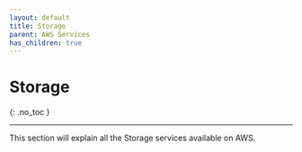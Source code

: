 ```yaml
---
layout: default
title: Storage
parent: AWS Services
has_children: true
---
```


# Storage
{: .no_toc }

---

This section will explain all the Storage services available on AWS.
